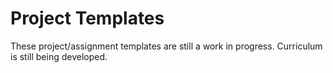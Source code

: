 # Project Templates

These project/assignment templates are still a work in progress. Curriculum is still being developed.
